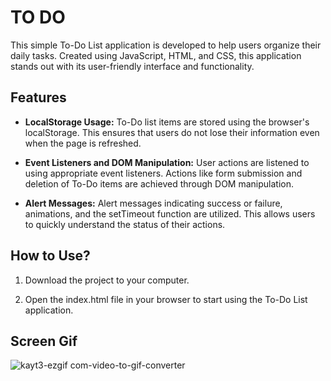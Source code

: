 # TO DO

This simple To-Do List application is developed to help users organize their daily tasks. Created using JavaScript, HTML, and CSS, this application stands out with its user-friendly interface and functionality.

## Features

* **LocalStorage Usage:**
To-Do list items are stored using the browser's localStorage. This ensures that users do not lose their information even when the page is refreshed.

* **Event Listeners and DOM Manipulation:**
User actions are listened to using appropriate event listeners. Actions like form submission and deletion of To-Do items are achieved through DOM manipulation.
 
* **Alert Messages:**
Alert messages indicating success or failure, animations, and the setTimeout function are utilized. This allows users to quickly understand the status of their actions.

## How to Use?

1. Download the project to your computer.

2. Open the index.html file in your browser to start using the To-Do List application.

## Screen Gif

![kayt3-ezgif com-video-to-gif-converter](https://github.com/serhatakhan/ToDo/assets/147662915/3a02838f-6e93-4c0c-901e-e9f4c7052b18)
